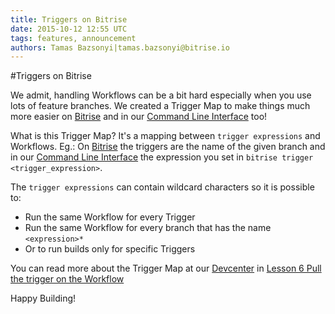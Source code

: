 ```yaml
---
title: Triggers on Bitrise
date: 2015-10-12 12:55 UTC
tags: features, announcement
authors: Tamas Bazsonyi|tamas.bazsonyi@bitrise.io
---
```

#Triggers on Bitrise

We admit, handling Workflows can be a bit hard especially when you use lots of feature branches. We created a Trigger Map to make things much more easier on [Bitrise](https://www.bitrise.io) and in our [Command Line Interface](https://github.com/bitrise-io/bitrise) too!

What is this Trigger Map? It's a mapping between `trigger expressions` and Workflows. Eg.: On [Bitrise](https://www.bitrise.io) the triggers are the name of the given branch and in our [Command Line Interface](https://github.com/bitrise-io/bitrise) the expression you set in `bitrise trigger <trigger_expression>`.

The `trigger expressions` can contain wildcard characters so it is possible to:
- Run the same Workflow for every Trigger
- Run the same Workflow for every branch that has the name `<expression>*`
- Or to run builds only for specific Triggers

You can read more about the Trigger Map at our [Devcenter](http://devcenter.bitrise.io/) in [Lesson 6 Pull the trigger on the Workflow](http://devcenter.bitrise.io/docs/lesson-6-pull-the-trigger-on-the-workflow)

Happy Building!
